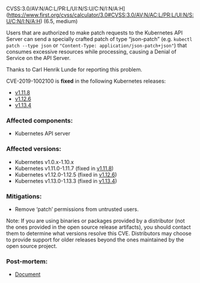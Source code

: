 CVSS:3.0/AV:N/AC:L/PR:L/UI:N/S:U/C:N/I:N/A:H](https://www.first.org/cvss/calculator/3.0#CVSS:3.0/AV:N/AC:L/PR:L/UI:N/S:U/C:N/I:N/A:H) (6.5, medium)

Users that are authorized to make patch requests to the Kubernetes API Server can send a specially crafted patch of type “json-patch” (e.g. `kubectl patch --type json` or `"Content-Type: application/json-patch+json"`) that consumes excessive resources while processing, causing a Denial of Service on the API Server.

Thanks to Carl Henrik Lunde for reporting this problem.

CVE-2019-1002100 is **fixed** in the following Kubernetes releases:

* [v1.11.8](https://github.com/kubernetes/kubernetes/blob/master/CHANGELOG-1.11.md/#v1118)
* [v1.12.6](https://github.com/kubernetes/kubernetes/blob/master/CHANGELOG-1.12.md/#v1126)
* [v1.13.4](https://github.com/kubernetes/kubernetes/blob/master/CHANGELOG-1.13.md/#v1134)

### Affected components:
* Kubernetes API server

### Affected versions:
* Kubernetes v1.0.x-1.10.x
* Kubernetes v1.11.0-1.11.7 (fixed in [v1.11.8](https://github.com/kubernetes/kubernetes/blob/master/CHANGELOG-1.11.md/#v1118))
* Kubernetes v1.12.0-1.12.5 (fixed in [v1.12.6](https://github.com/kubernetes/kubernetes/blob/master/CHANGELOG-1.12.md/#v1126))
* Kubernetes v1.13.0-1.13.3 (fixed in [v1.13.4](https://github.com/kubernetes/kubernetes/blob/master/CHANGELOG-1.13.md/#v1134))

### Mitigations:
* Remove ‘patch’ permissions from untrusted users.

Note: If you are using binaries or packages provided by a distributor (not the ones provided in the open source release artifacts), you should contact them to determine what versions resolve this CVE. Distributors may choose to provide support for older releases beyond the ones maintained by the open source project.

### Post-mortem:
* [Document](https://github.com/kubernetes/kubernetes/files/3005552/PM-CVE-2019-1002100.pdf)
